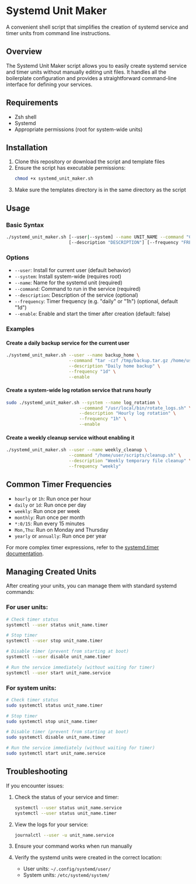 # Systemd Unit Maker

A convenient shell script that simplifies the creation of systemd service and timer units from command line instructions.

## Overview

The Systemd Unit Maker script allows you to easily create systemd service and timer units without manually editing unit files. It handles all the boilerplate configuration and provides a straightforward command-line interface for defining your services.

## Requirements

- Zsh shell
- Systemd
- Appropriate permissions (root for system-wide units)

## Installation

1. Clone this repository or download the script and template files
2. Ensure the script has executable permissions:
   ```bash
   chmod +x systemd_unit_maker.sh
   ```
3. Make sure the templates directory is in the same directory as the script

## Usage

### Basic Syntax

```bash
./systemd_unit_maker.sh [--user|--system] --name UNIT_NAME --command "COMMAND" \
                        [--description "DESCRIPTION"] [--frequency "FREQUENCY"] [--enable]
```

### Options

- `--user`: Install for current user (default behavior)
- `--system`: Install system-wide (requires root)
- `--name`: Name for the systemd unit (required)
- `--command`: Command to run in the service (required)
- `--description`: Description of the service (optional)
- `--frequency`: Timer frequency (e.g. "daily" or "1h") (optional, default "1d")
- `--enable`: Enable and start the timer after creation (default: false)

### Examples

#### Create a daily backup service for the current user

```bash
./systemd_unit_maker.sh --user --name backup_home \
                        --command "tar -czf /tmp/backup.tar.gz /home/user" \
                        --description "Daily home backup" \
                        --frequency "1d" \
                        --enable
```

#### Create a system-wide log rotation service that runs hourly

```bash
sudo ./systemd_unit_maker.sh --system --name log_rotation \
                            --command "/usr/local/bin/rotate_logs.sh" \
                            --description "Hourly log rotation" \
                            --frequency "1h" \
                            --enable
```

#### Create a weekly cleanup service without enabling it

```bash
./systemd_unit_maker.sh --user --name weekly_cleanup \
                        --command "/home/user/scripts/cleanup.sh" \
                        --description "Weekly temporary file cleanup" \
                        --frequency "weekly"
```

## Common Timer Frequencies

- `hourly` or `1h`: Run once per hour
- `daily` or `1d`: Run once per day
- `weekly`: Run once per week
- `monthly`: Run once per month
- `*:0/15`: Run every 15 minutes
- `Mon,Thu`: Run on Monday and Thursday
- `yearly` or `annually`: Run once per year

For more complex timer expressions, refer to the [systemd.timer documentation](https://www.freedesktop.org/software/systemd/man/systemd.timer.html).

## Managing Created Units

After creating your units, you can manage them with standard systemd commands:

### For user units:

```bash
# Check timer status
systemctl --user status unit_name.timer

# Stop timer
systemctl --user stop unit_name.timer

# Disable timer (prevent from starting at boot)
systemctl --user disable unit_name.timer

# Run the service immediately (without waiting for timer)
systemctl --user start unit_name.service
```

### For system units:

```bash
# Check timer status
sudo systemctl status unit_name.timer

# Stop timer
sudo systemctl stop unit_name.timer

# Disable timer (prevent from starting at boot)
sudo systemctl disable unit_name.timer

# Run the service immediately (without waiting for timer)
sudo systemctl start unit_name.service
```

## Troubleshooting

If you encounter issues:

1. Check the status of your service and timer:
   ```bash
   systemctl --user status unit_name.service
   systemctl --user status unit_name.timer
   ```

2. View the logs for your service:
   ```bash
   journalctl --user -u unit_name.service
   ```

3. Ensure your command works when run manually

4. Verify the systemd units were created in the correct location:
   - User units: `~/.config/systemd/user/`
   - System units: `/etc/systemd/system/`
